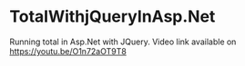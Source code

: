 # TotalWithjQueryInAsp.Net
Running total in Asp.Net with JQuery. Video link available on https://youtu.be/O1n72aOT9T8
